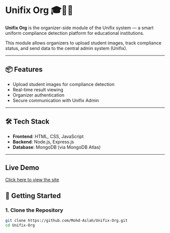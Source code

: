 # Unifix Org 🎓🧑‍💼

**Unifix Org** is the organizer-side module of the Unifix system — a smart uniform compliance detection platform for educational institutions.

This module allows organizers to upload student images, track compliance status, and send data to the central admin system (Unifix).

---

## 📦 Features
- Upload student images for compliance detection
- Real-time result viewing
- Organizer authentication
- Secure communication with Unifix Admin

---

## 🛠 Tech Stack
- **Frontend**: HTML, CSS, JavaScript
- **Backend**: Node.js, Express.js
- **Database**: MongoDB (via MongoDB Atlas)

---

## Live Demo

[Click here to view the site](https://mohd-aslah.github.io/Unifix-Org/)

## 🚀 Getting Started

### 1. Clone the Repository
```bash
git clone https://github.com/Mohd-Aslah/Unifix-Org.git
cd Unifix-Org
